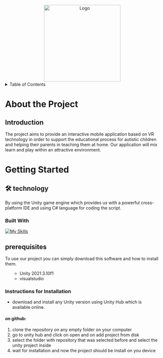
<!-- PROJECT LOGO -->
<br />
<div align="center">
  
  <a href="https://github.com/2022-GP1-14/2022_GP1_14">
    <img src="https://user-images.githubusercontent.com/114611487/200125297-6f197c9a-22e3-432f-b61e-5fb4bd040060.png" alt="Logo" width="250" height="250">
  </a>

</div>

<!-- TABLE OF CONTENTS -->
<details>
  <summary>Table of Contents</summary>
  <ol>
    <li>
      <a href="#about-the-project">About The Project</a>
      <ul>
        <li><a href="#Introduction"></a>Introduction</li>
      </ul>
    </li>
    <li>
      <a href="#getting-started">Getting Started</a>
      <ul>
      <li><a href="# 🛠  technology-with">technology</a></li>
       <li><a href="#built-with">Built With</a></li>
        <li><a href="#prerequisites">Prerequisites</a></li>
        <li><a href="#installation">Installation</a></li>
      </ul>
    </li>

  </ol>
</details>

# About the Project

## Introduction
The project aims to provide an interactive mobile application based on VR technology in order to support the educational process for autistic children 
and helping their parents in teaching them at home. Our application will mix learn and play within an attractive environment.

# Getting Started

## 🛠 technology
By using the Unity game engine which provides us with a powerful cross-platform IDE and using C# language for coding the script. 


### Built With

[![My Skills](https://skills.thijs.gg/icons?i=visualstudio,cs,unity)](https://skills.thijs.gg)

## prerequisites
 To use our project you can simply download this software and how to install them.
 
 <ol>
      <ul>
        <li> Unity 2021.3.10f1</li>
        <li>visualstudio</li>
     </ul>
    </ol>
    
### Instructions for  Installation
  
  <ul>
<li>download and install any Unity version using Unity Hub which is available online.</li>
 </ul>
 
 ####  on github:
 <ol>
<li>clone the repository on any empty folder on your computer </li>
<li>go to unity hub and click on open and on add project from disk</li>
<li>select the folder with repository that was selected before and select the unity project inside  </li>
<li>wait for installation and now the project should be install on you device</li>
  </ol>
  

